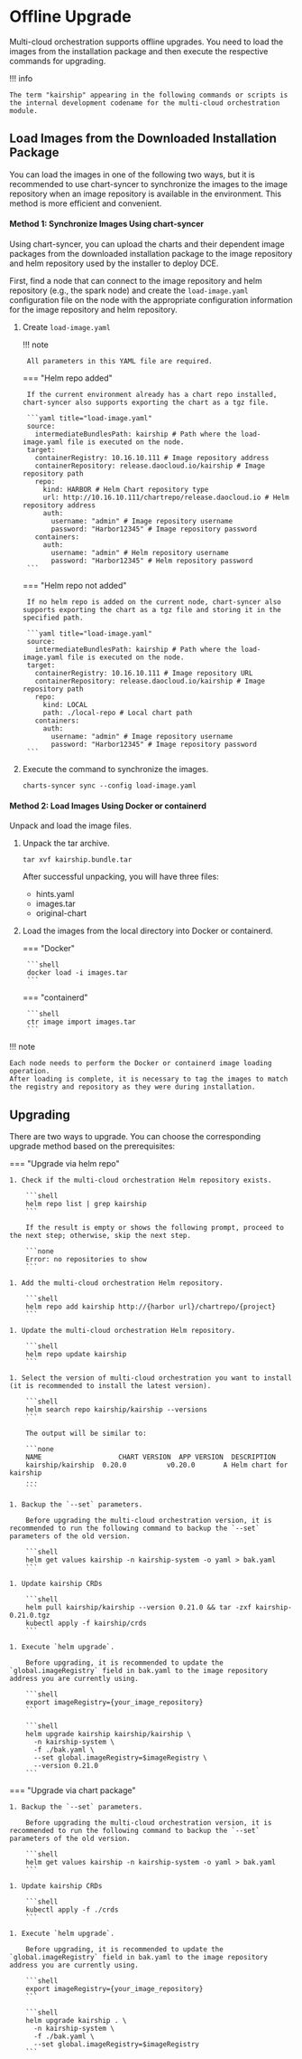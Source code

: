 # Offline Upgrade

Multi-cloud orchestration supports offline upgrades. You need to load the images from the installation package and then execute the respective commands for upgrading.

!!! info

    The term "kairship" appearing in the following commands or scripts is the internal development codename for the multi-cloud orchestration module.

## Load Images from the Downloaded Installation Package

You can load the images in one of the following two ways, but it is recommended to use chart-syncer to synchronize the images to the image repository when an image repository is available in the environment. This method is more efficient and convenient.

#### Method 1: Synchronize Images Using chart-syncer

Using chart-syncer, you can upload the charts and their dependent image packages from the downloaded installation package to the image repository and helm repository used by the installer to deploy DCE.

First, find a node that can connect to the image repository and helm repository (e.g., the spark node) and create the `load-image.yaml` configuration file on the node with the appropriate configuration information for the image repository and helm repository.

1. Create `load-image.yaml`

    !!! note  

        All parameters in this YAML file are required.

    === "Helm repo added"

        If the current environment already has a chart repo installed, chart-syncer also supports exporting the chart as a tgz file.
    
        ```yaml title="load-image.yaml"
        source:
          intermediateBundlesPath: kairship # Path where the load-image.yaml file is executed on the node.
        target:
          containerRegistry: 10.16.10.111 # Image repository address
          containerRepository: release.daocloud.io/kairship # Image repository path
          repo:
            kind: HARBOR # Helm Chart repository type
            url: http://10.16.10.111/chartrepo/release.daocloud.io # Helm repository address
            auth:
              username: "admin" # Image repository username
              password: "Harbor12345" # Image repository password
          containers:
            auth:
              username: "admin" # Helm repository username
              password: "Harbor12345" # Helm repository password
        ```

    === "Helm repo not added"

        If no helm repo is added on the current node, chart-syncer also supports exporting the chart as a tgz file and storing it in the specified path.
    
        ```yaml title="load-image.yaml"
        source:
          intermediateBundlesPath: kairship # Path where the load-image.yaml file is executed on the node.
        target:
          containerRegistry: 10.16.10.111 # Image repository URL
          containerRepository: release.daocloud.io/kairship # Image repository path
          repo:
            kind: LOCAL
            path: ./local-repo # Local chart path
          containers:
            auth:
              username: "admin" # Image repository username
              password: "Harbor12345" # Image repository password
        ```

1. Execute the command to synchronize the images.

    ```shell
    charts-syncer sync --config load-image.yaml
    ```

#### Method 2: Load Images Using Docker or containerd

Unpack and load the image files.

1. Unpack the tar archive.

    ```shell
    tar xvf kairship.bundle.tar
    ```

    After successful unpacking, you will have three files:

    - hints.yaml
    - images.tar
    - original-chart

2. Load the images from the local directory into Docker or containerd.

    === "Docker"

        ```shell
        docker load -i images.tar
        ```

    === "containerd"

        ```shell
        ctr image import images.tar
        ```

!!! note

    Each node needs to perform the Docker or containerd image loading operation.
    After loading is complete, it is necessary to tag the images to match the registry and repository as they were during installation.

## Upgrading

There are two ways to upgrade. You can choose the corresponding upgrade method based on the prerequisites:

=== "Upgrade via helm repo"

    1. Check if the multi-cloud orchestration Helm repository exists.
    
        ```shell
        helm repo list | grep kairship
        ```
    
        If the result is empty or shows the following prompt, proceed to the next step; otherwise, skip the next step.
    
        ```none
        Error: no repositories to show
        ```
    
    1. Add the multi-cloud orchestration Helm repository.
    
        ```shell
        helm repo add kairship http://{harbor url}/chartrepo/{project}
        ```
    
    1. Update the multi-cloud orchestration Helm repository.
    
        ```shell
        helm repo update kairship
        ```
    
    1. Select the version of multi-cloud orchestration you want to install (it is recommended to install the latest version).
    
        ```shell
        helm search repo kairship/kairship --versions
        ```
    
        The output will be similar to:
        
        ```none
        NAME                   CHART VERSION  APP VERSION  DESCRIPTION
        kairship/kairship  0.20.0          v0.20.0       A Helm chart for kairship
        ...
        ```
    
    1. Backup the `--set` parameters.
    
        Before upgrading the multi-cloud orchestration version, it is recommended to run the following command to backup the `--set` parameters of the old version.
    
        ```shell
        helm get values kairship -n kairship-system -o yaml > bak.yaml
        ```
    
    1. Update kairship CRDs
    
        ```shell
        helm pull kairship/kairship --version 0.21.0 && tar -zxf kairship-0.21.0.tgz
        kubectl apply -f kairship/crds
        ```
    
    1. Execute `helm upgrade`.
    
        Before upgrading, it is recommended to update the `global.imageRegistry` field in bak.yaml to the image repository address you are currently using.
    
        ```shell
        export imageRegistry={your_image_repository}
        ```
    
        ```shell
        helm upgrade kairship kairship/kairship \
          -n kairship-system \
          -f ./bak.yaml \
          --set global.imageRegistry=$imageRegistry \
          --version 0.21.0
        ```

=== "Upgrade via chart package"

    1. Backup the `--set` parameters.
    
        Before upgrading the multi-cloud orchestration version, it is recommended to run the following command to backup the `--set` parameters of the old version.
    
        ```shell
        helm get values kairship -n kairship-system -o yaml > bak.yaml
        ```
    
    1. Update kairship CRDs
    
        ```shell
        kubectl apply -f ./crds
        ```
    
    1. Execute `helm upgrade`.
    
        Before upgrading, it is recommended to update the `global.imageRegistry` field in bak.yaml to the image repository address you are currently using.
    
        ```shell
        export imageRegistry={your_image_repository}
        ```
    
        ```shell
        helm upgrade kairship . \
          -n kairship-system \
          -f ./bak.yaml \
          --set global.imageRegistry=$imageRegistry
        ```

